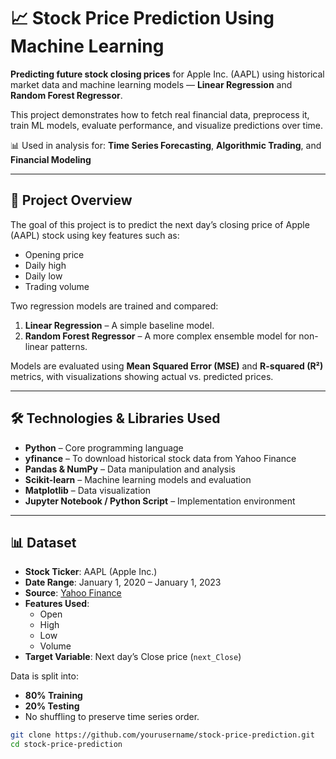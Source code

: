# 📈 Stock Price Prediction Using Machine Learning

**Predicting future stock closing prices** for Apple Inc. (AAPL) using historical market data and machine learning models — **Linear Regression** and **Random Forest Regressor**.

This project demonstrates how to fetch real financial data, preprocess it, train ML models, evaluate performance, and visualize predictions over time.
 
📊 Used in analysis for: **Time Series Forecasting**, **Algorithmic Trading**, and **Financial Modeling**

---

## 🧩 Project Overview

The goal of this project is to predict the next day’s closing price of Apple (AAPL) stock using key features such as:
- Opening price
- Daily high
- Daily low
- Trading volume

Two regression models are trained and compared:
1. **Linear Regression** – A simple baseline model.
2. **Random Forest Regressor** – A more complex ensemble model for non-linear patterns.

Models are evaluated using **Mean Squared Error (MSE)** and **R-squared (R²)** metrics, with visualizations showing actual vs. predicted prices.

---

## 🛠️ Technologies & Libraries Used

- **Python** – Core programming language
- **yfinance** – To download historical stock data from Yahoo Finance
- **Pandas & NumPy** – Data manipulation and analysis
- **Scikit-learn** – Machine learning models and evaluation
- **Matplotlib** – Data visualization
- **Jupyter Notebook / Python Script** – Implementation environment

---

## 📊 Dataset

- **Stock Ticker**: AAPL (Apple Inc.)
- **Date Range**: January 1, 2020 – January 1, 2023
- **Source**: [Yahoo Finance](https://finance.yahoo.com/)
- **Features Used**:
  - Open
  - High
  - Low
  - Volume
- **Target Variable**: Next day’s Close price (`next_Close`)

Data is split into:
- **80% Training**
- **20% Testing**
- No shuffling to preserve time series order.
```bash
git clone https://github.com/yourusername/stock-price-prediction.git
cd stock-price-prediction
